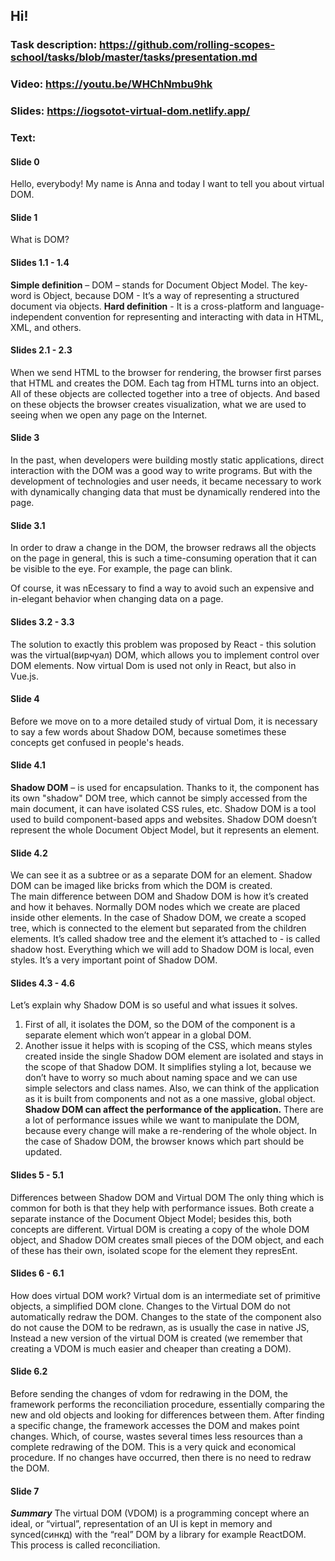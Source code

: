 ## Hi! 

### Task description: https://github.com/rolling-scopes-school/tasks/blob/master/tasks/presentation.md
### Video: https://youtu.be/WHChNmbu9hk
### Slides: https://iogsotot-virtual-dom.netlify.app/

### Text:
#### Slide 0
Hello, everybody! My name is Anna and today I want to tell you about virtual DOM.  
#### Slide 1
What is DOM?
#### Slides 1.1 - 1.4
**Simple definition** – DOM – stands for Document Object Model. The key-word is Object, because DOM - It’s a way of   representing a structured document via   objects.
**Hard definition** - It is a cross-platform and language-independent convention for representing and interacting with data in HTML, XML, and others.  
#### Slides 2.1 - 2.3     
When we send HTML to the browser for rendering, the browser first parses that HTML and creates the DOM. Each tag from HTML turns into an object. All of these objects are collected together into a tree of objects. And based on these objects the browser creates visualization, what we are used to seeing when we open any page on the Internet. 
#### Slide 3
In the past, when developers were building mostly static applications, direct interaction with the DOM was a good way to write programs. 
But with the development of technologies and user needs, it became necessary to work with dynamically changing data that must be dynamically rendered into the page.
#### Slide 3.1
In order to draw a change in the DOM, the browser redraws all the objects on the page in general, this is such a time-consuming operation that it can be visible to the eye.
For example, the page can blink.

Of course, it was nEcessary to find a way to avoid such an expensive and in-elegant behavior when changing data on a page.
#### Slides 3.2 - 3.3
The solution to exactly this problem was proposed by React - this solution was the virtual(вирчуал) DOM, which allows you to implement control over DOM elements.
Now virtual Dom is used not only in React, but also in Vue.js.
#### Slide 4
Before we move on to a more detailed study of virtual Dom, it is necessary to say a few words about Shadow DOM, because sometimes these concepts get confused in people's heads. 
#### Slide 4.1
**Shadow DOM** – is used for encapsulation. Thanks to it, the component has its own "shadow" DOM tree, which cannot be simply accessed from the main document, it can have isolated CSS rules, etc.
Shadow DOM is a tool used to build component-based apps and websites. Shadow DOM doesn’t represent the whole Document Object Model, but it represents an element. 
#### Slide 4.2
 We can see it as a subtree or as a separate DOM for an element. Shadow DOM can be imaged like bricks from which the DOM is created.  
The main difference between DOM and Shadow DOM is how it’s created and how it behaves. Normally DOM nodes which we create are placed inside other elements.
In the case of Shadow DOM, we create a scoped tree, which is connected to the element but separated from the children elements. 
It’s called shadow tree and the element it’s attached to -  is called shadow host. 
Everything which we will add to Shadow DOM is local, even styles. It’s a very important point of Shadow DOM.
#### Slides 4.3 - 4.6
Let’s explain why Shadow DOM is so useful and what issues it solves. 
1) First of all, it isolates the DOM, so the DOM of the component is a separate element which won’t appear in a global DOM. 
2) Another issue it helps with is scoping of the CSS, which means styles created inside the single Shadow DOM element are isolated and stays in the scope of that Shadow DOM. It simplifies styling a lot, because we don’t have to worry so much about naming space and we can use simple selectors and class names. 
Also, we can think of the application as it is built from components and not as a one massive, global object. 
**Shadow DOM can affect the performance of the application.** There are a lot of performance issues while we want to manipulate the DOM, because every change will make a re-rendering of the whole object. In the case of Shadow DOM, the browser knows which part should be updated.
#### Slides 5 - 5.1
Differences between Shadow DOM and Virtual DOM
The only thing which is common for both is that they help with performance issues. Both create a separate instance of the Document Object Model; besides this, both concepts are different. Virtual DOM is creating a copy of the whole DOM object, and Shadow DOM creates small pieces of the DOM object, and each of these has their own, isolated scope for the element they represEnt.
#### Slides 6 - 6.1
How does virtual DOM work?
Virtual dom is an intermediate set of primitive objects, a simplified DOM clone. Changes to the Virtual DOM do not automatically redraw the DOM. Changes to the state of the component also do not cause the DOM to be redrawn, as is usually the case in native JS, 
Instead a new version of the virtual DOM is created (we remember that creating a VDOM is much easier and cheaper than creating a DOM). 
#### Slide 6.2
Before sending the changes of vdom for redrawing in the DOM, the framework performs the reconciliation procedure, essentially comparing the new and old objects and looking for differences between them. 
After finding a specific change, the framework accesses the DOM and makes point changes. Which, of course, wastes several times less resources than a complete redrawing of the DOM. This is a very quick and economical procedure. If no changes have occurred, then there is no need to redraw the DOM.
#### Slide 7
***Summary***
The virtual DOM (VDOM) is a programming concept where an ideal, or “virtual”, representation of an UI is kept in memory and synced(синкд) with the “real” DOM by a library for example ReactDOM. This process is called reconciliation.

